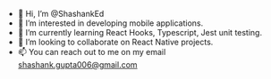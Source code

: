 - 👋 Hi, I’m @ShashankEd
- 👀 I’m interested in developing mobile applications.
- 🌱 I’m currently learning React Hooks, Typescript, Jest unit testing.  
- 💞️ I’m looking to collaborate on React Native projects.
- 📫 You can reach out to me on my email shashank.gupta006@gmail.com

<!---
ShashankEd/ShashankEd is a ✨ special ✨ repository because its `README.md` (this file) appears on your GitHub profile.
You can click the Preview link to take a look at your changes.
--->

